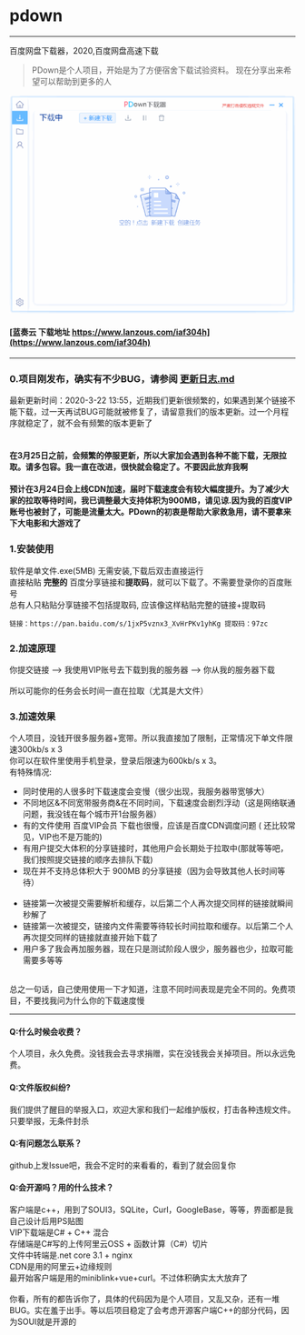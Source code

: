 # pdown
---
百度网盘下载器，2020,百度网盘高速下载
> PDown是个人项目，开始是为了方便宿舍下载试验资料。 现在分享出来希望可以帮助到更多的人

![demo](down600.gif)


#### [蓝奏云 下载地址  https://www.lanzous.com/iaf304h](https://www.lanzous.com/iaf304h)
---
### 0.项目刚发布，确实有不少BUG，请参阅 [更新日志.md](更新日志.md)  
最新更新时间：2020-3-22 13:55，近期我们更新很频繁的，如果遇到某个链接不能下载，过一天再试BUG可能就被修复了，请留意我们的版本更新。过一个月程序就稳定了，就不会有频繁的版本更新了<br/><br/>

#### 在3月25日之前，会频繁的停服更新，所以大家加会遇到各种不能下载，无限拉取。请多包容。我一直在改进，很快就会稳定了。不要因此放弃我啊<br/>
#### 预计在3月24日会上线CDN加速，届时下载速度会有较大幅度提升。为了减少大家的拉取等待时间，我已调整最大支持体积为900MB，请见谅.因为我的百度VIP账号也被封了，可能是流量太大。PDown的初衷是帮助大家救急用，请不要拿来下大电影和大游戏了

### 1.安装使用

软件是单文件.exe(5MB) 无需安装,下载后双击直接运行<br/>
直接粘贴  **完整的**  百度分享链接和**提取码**，就可以下载了。不需要登录你的百度账号<br/>
总有人只粘贴分享链接不包括提取码, 应该像这样粘贴完整的链接+提取码<br/>

```
链接：https://pan.baidu.com/s/1jxP5vznx3_XvHrPKv1yhKg 提取码：97zc 
```

### 2.加速原理

你提交链接  -->  我使用VIP账号去下载到我的服务器  -->  你从我的服务器下载<br/><br/>
所以可能你的任务会长时间一直在拉取（尤其是大文件）

### 3.加速效果

个人项目，没钱开很多服务器+宽带。所以我直接加了限制，正常情况下单文件限速300kb/s x 3<br/>
<a>你可以在软件里使用手机登录，登录后限速为600kb/s x 3<a/>。<br/>
有特殊情况:<br/>
* 同时使用的人很多时下载速度会变慢（很少出现，我服务器带宽够大）<br/>
* 不同地区&不同宽带服务商&在不同时间，下载速度会剧烈浮动（这是网络联通问题，我没钱在每个城市开1台服务器）<br/>
* 有的文件使用 百度VIP会员 下载也很慢，应该是百度CDN调度问题 ( 还比较常见，VIP也不是万能的)<br/>
* 有用户提交大体积的分享链接时，其他用户会长期处于拉取中(那就等等吧，我们按照提交链接的顺序去排队下载)<br/>
* 现在并不支持总体积大于 900MB 的分享链接（因为会导致其他人长时间等待）<br/><br/>
* 链接第一次被提交需要解析和缓存，以后第二个人再次提交同样的链接就瞬间秒解了<br/>
* 链接第一次被提交，链接内文件需要等待较长时间拉取和缓存。以后第二个人再次提交同样的链接就直接开始下载了<br/>
* 用户多了我会再加服务器，现在只是测试阶段人很少，服务器也少，拉取可能需要多等等<br/><br/>
   
总之一句话，自己使用使用一下才知道，注意不同时间表现是完全不同的。免费项目，不要找我问为什么你的下载速度慢<br/>

---

#### Q:什么时候会收费？
个人项目，永久免费。没钱我会去寻求捐赠，实在没钱我会关掉项目。所以永远免费。
#### Q:文件版权纠纷?
我们提供了醒目的举报入口，欢迎大家和我们一起维护版权，打击各种违规文件。只要举报，无条件封杀
#### Q:有问题怎么联系？
github上发Issue吧，我会不定时的来看看的，看到了就会回复你
#### Q:会开源吗？用的什么技术？
客户端是c++，用到了SOUI3，SQLite，Curl，GoogleBase，等等，界面都是我自己设计后用PS贴图<br/>
VIP下载端是C# + C++ 混合<br/>
存储端是C#写的上传阿里云OSS + 函数计算（C#）切片<br/>
文件中转端是.net core 3.1 + nginx<br/>
CDN是用的阿里云+边缘规则<br/>
最开始客户端是用的miniblink+vue+curl。不过体积确实太大放弃了<br/>
<br/>
你看，所有的都告诉你了，具体的代码因为是个人项目，又乱又杂，还有一堆BUG。实在羞于出手。等以后项目稳定了会考虑开源客户端C++的部分代码，因为SOUI就是开源的<br/>
